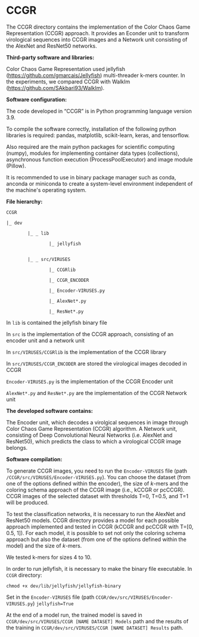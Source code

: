 # CCGR

The CCGR directory contains the implementation of the Color Chaos Game Representation (CCGR) approach. It provides an Econder unit to transform virological sequences into CCGR images and a Network unit consisting of the AlexNet and ResNet50 networks. 


**Third-party software and libraries:**

Color Chaos Game Representation used jellyfish (https://github.com/gmarcais/Jellyfish) multi-threader k-mers counter.
In the experiments, we compared CCGR with WalkIm (https://github.com/SAkbari93/WalkIm).


**Software configuration:**

The code developed in “CCGR” is in Python programming language version 3.9.

To compile the software correctly, installation of the following python libraries is required: pandas, matplotlib, scikit-learn, keras, and tensorflow.

Also required are the main python packages for scientific computing (numpy), modules for implementing container data types (collections), asynchronous function execution (ProcessPoolExecutor) and image module (Pillow).

It is recommended to use in binary package manager such as conda, anconda or miniconda to create a system-level environment independent of the machine's operating system.

**File hierarchy:**

```
CCGR

|_ dev

        |_ _ lib

                |_ jellyfish


        |_ _ src/VIRUSES

                |_ CCGRlib

                |_ CCGR_ENCODER

                |_ Encoder-VIRUSES.py

                |_ AlexNet*.py

                |_ ResNet*.py
```

In `lib` is contained the jellyfish binary file

In `src` is the implementation of the CCGR approach, consisting of an encoder unit and a network unit

In `src/VIRUSES/CCGRlib`  is the implementation of the CCGR library

In `src/VIRUSES/CCGR_ENCODER` are stored the virological images decoded in CCGR

`Encoder-VIRUSES.py` is the implementation of the CCGR Encoder unit

`AlexNet*.py` and `ResNet*.py` are the implementation of the CCGR Network unit





**The developed software contains:**

The Encoder unit, which decodes a virolgical sequences in image through Color Chaos Game Representation (CCGR) algorithm.
A Network unit, consisting of Deep Convolutional Neural Networks (i.e. AlexNet and ResNet50), which predicts the class to which a virological CCGR image belongs. 

**Software compilation:**

To generate CCGR images, you need to run the `Encoder-VIRUSES` file (path `/CCGR/src/VIRUSES/Encoder-VIRUSES.py`). You can choose the dataset (from one of the options defined within the encoder), the size of *k*-mers and the coloring schema approach of the CCGR image (i.e., kCCGR or pcCCGR). CCGR images of the selected dataset with thresholds T=0, T=0.5, and T=1 will be produced.

To test the classification networks, it is necessary to run the AlexNet and ResNet50 models. CCGR directory provides a model for each possible approach implemented and tested in CCGR (kCCGR and pcCCGR with T=[0, 0.5, 1]). For each model, it is possible to set not only the coloring schema approach but also the dataset (from one of the options defined within the model) and the size of *k*-mers. 

We tested k-mers for sizes 4 to 10.



In order to run jellyfish, it is necessary to make the binary file executable. In `CCGR` directory:

```chmod +x dev/lib/jellyfish/jellyfish-binary```

Set in the `Encoder-VIRUSES` file (path `CCGR/dev/src/VIRUSES/Encoder-VIRUSES.py`) `jellyfish=True`

At the end of a model run, the trained model is saved in `CCGR/dev/src/VIRUSES/CCGR [NAME DATASET] Models` path and the results of the training in `CCGR/dev/src/VIRUSES/CCGR [NAME DATASET] Results` path.